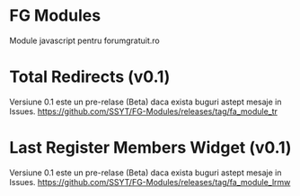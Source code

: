 # FG Modules
Module javascript pentru forumgratuit.ro

# Total Redirects (v0.1)
Versiune 0.1 este un pre-relase (Beta) daca exista buguri astept mesaje in Issues.
https://github.com/SSYT/FG-Modules/releases/tag/fa_module_tr

# Last Register Members Widget (v0.1)
Versiune 0.1 este un pre-relase (Beta) daca exista buguri astept mesaje in Issues.
https://github.com/SSYT/FG-Modules/releases/tag/fa_module_lrmw
